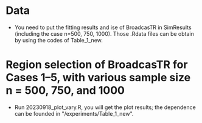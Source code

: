 # Data
- You need to put the fitting results and ise of BroadcasTR in SimResults (including the case n=500, 750, 1000). Those .Rdata files can be obtain by using the codes of Table_1_new. 


# Region selection of BroadcasTR for Cases 1–5, with various sample size n = 500, 750, and 1000 
- Run 20230918_plot_vary.R, you will get the plot results; the dependence can be founded in "/experiments/Table_1_new". 
